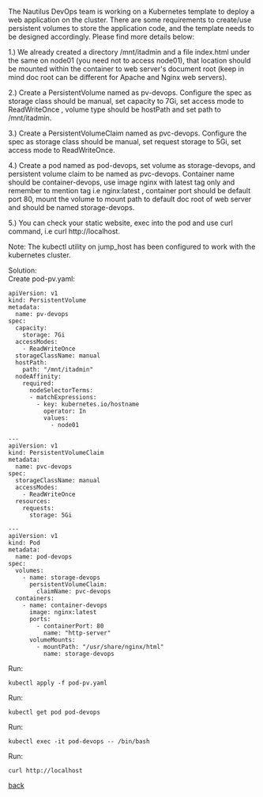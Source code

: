 The Nautilus DevOps team is working on a Kubernetes template to deploy a web application on the cluster. There are some requirements to create/use persistent volumes to store the application code, and the template needs to be designed accordingly. Please find more details below:  

1.) We already created a directory /mnt/itadmin and a file index.html under the same on node01 (you need not to access node01), that location should be mounted within the container to web server's document root (keep in mind doc root can be different for Apache and Nginx web servers).  

2.) Create a PersistentVolume named as pv-devops. Configure the spec as storage class should be manual, set capacity to 7Gi, set access mode to ReadWriteOnce , volume type should be hostPath and set path to /mnt/itadmin.  

3.) Create a PersistentVolumeClaim named as pvc-devops. Configure the spec as storage class should be manual, set request storage to 5Gi, set access mode to ReadWriteOnce.  

4.) Create a pod named as pod-devops, set volume as storage-devops, and persistent volume claim to be named as pvc-devops. Container name should be container-devops, use image nginx with latest tag only and remember to mention tag i.e nginx:latest , container port should be default port 80, mount the volume to mount path to default doc root of web server and should be named storage-devops.  

5.) You can check your static website, exec into the pod and use curl command, i.e curl http://localhost.  

Note: The kubectl utility on jump_host has been configured to work with the kubernetes cluster.  

Solution:  
Create pod-pv.yaml:  
```
apiVersion: v1
kind: PersistentVolume
metadata:
  name: pv-devops
spec:
  capacity:
    storage: 7Gi
  accessModes:
    - ReadWriteOnce
  storageClassName: manual
  hostPath: 
    path: "/mnt/itadmin"
  nodeAffinity:
    required:
      nodeSelectorTerms:
      - matchExpressions:
        - key: kubernetes.io/hostname
          operator: In
          values:
            - node01

---
apiVersion: v1
kind: PersistentVolumeClaim
metadata:
  name: pvc-devops
spec:
  storageClassName: manual
  accessModes:
    - ReadWriteOnce
  resources:
    requests:
      storage: 5Gi

---
apiVersion: v1
kind: Pod
metadata:
  name: pod-devops
spec:
  volumes:
    - name: storage-devops
      persistentVolumeClaim:
        claimName: pvc-devops
  containers:
    - name: container-devops
      image: nginx:latest
      ports:
        - containerPort: 80
          name: "http-server"
      volumeMounts:
        - mountPath: "/usr/share/nginx/html"
          name: storage-devops
```

Run:  
```
kubectl apply -f pod-pv.yaml
```

Run:
```
kubectl get pod pod-devops
```

Run:  
```
kubectl exec -it pod-devops -- /bin/bash
```

Run:  
```
curl http://localhost
```

[back](https://github.com/MederD/Kodekloud-Engineer-Tasks)

